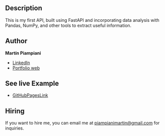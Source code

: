 ## Description
This is my first API, built using FastAPI and incorporating data analysis with Pandas, NumPy, and other tools to extract useful information.

## Author
**Martín Piampiani**

* [LinkedIn](https://www.linkedin.com/in/martin-piampiani)
* [Portfolio web](https://1pampu.github.io/my-portfolio/)

## See live Example
- [GitHubPagesLink]()

## Hiring
If you want to hire me, you can email me at piampianimartin@gmail.com for inquiries.

